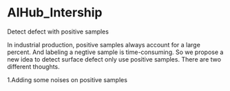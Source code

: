 # AIHub_Intership
Detect defect with positive samples

In industrial production, positive samples always account for a large percent. And labeling a negtive sample is time-consuming. So we propose a new idea to detect surface defect only use positive samples. There are two different thoughts.

1.Adding some noises on positive samples
